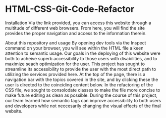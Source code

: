 # HTML-CSS-Git-Code-Refactor

Installation
Via the link provided, you can access this website through a multitude of different web browsers.  From here, you will find the site provides the proper navigation and access to the information therein.  

About this repository and usage
By opening dev tools via the Inspect command on your browser, you will see within the HTML file a keen attention to semantic usage.  Our goals in the deploying of this website were both to acheive superb accessibility to those users with disabilities, and to maximize seach optimization for the user.  This project has sought to streamline its accessibility to provide the user with the most direct path to utilizing the services provided here.  At the top of the page, there is a navigation bar with the topics covered in the site, and by clicking these the user is directed to the coinciding content below.  In the refactoring of the CSS file, we sought to consolodate classes to make the file more concise to make future editing as clean as possible.  During the course of this project, our team learned how semantic tags can improve accessibility to both users and developers while not neccesarily changing the visual effects of the final website.

